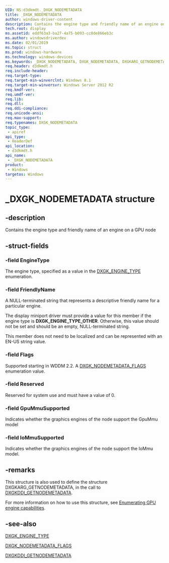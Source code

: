 ```yaml
---
UID: NS:d3dkmdt._DXGK_NODEMETADATA
title: _DXGK_NODEMETADATA
author: windows-driver-content
description: Contains the engine type and friendly name of an engine on a GPU node.
tech.root: display
ms.assetid: eddf63a3-ba27-4a75-b093-cc0de866eb3c
ms.author: windowsdriverdev
ms.date: 02/01/2019
ms.topic: struct
ms.prod: windows-hardware
ms.technology: windows-devices
ms.keywords: _DXGK_NODEMETADATA, DXGK_NODEMETADATA, DXGKARG_GETNODEMETADATA
req.header: d3dkmdt.h
req.include-header:
req.target-type:
req.target-min-winverclnt: Windows 8.1
req.target-min-winversvr: Windows Server 2012 R2
req.kmdf-ver:
req.umdf-ver:
req.lib:
req.dll:
req.ddi-compliance:
req.unicode-ansi:
req.max-support:
req.typenames: DXGK_NODEMETADATA
topic_type: 
 - apiref
api_type: 
 - HeaderDef
api_location: 
 - d3dkmdt.h
api_name: 
 - _DXGK_NODEMETADATA
product: 
 - Windows
targetos: Windows
---
```


# _DXGK_NODEMETADATA structure

## -description

Contains the engine type and friendly name of an engine on a GPU node

## -struct-fields

### -field EngineType

The engine type, specified as a value in the [DXGK_ENGINE_TYPE](ne-d3dkmdt-dxgk_engine_type.md) enumeration.

### -field FriendlyName

A NULL-terminated string that represents a descriptive friendly name for a particular engine.

The display miniport driver must provide a value for this member if the engine type is **DXGK_ENGINE_TYPE_OTHER**. Otherwise, this value should not be set and should be an empty, NULL-terminated string.

This member does not need to be localized and can be represented with an EN-US string value.

### -field Flags

Supported starting in WDDM 2.2. A [DXGK_NODEMETADATA_FLAGS](ns-d3dkmdt-_dxgk_nodemetadata_flags.md) enumeration value.

### -field Reserved

Reserved for system use and must have a value of 0.

### -field GpuMmuSupported

Indicates whether the graphics engines of the node support the GpuMmu model

### -field IoMmuSupported
 
Indicates whether the graphics engines of the node support the IoMmu model.

## -remarks

This structure is also used to define the structure DXGKARG_GETNODEMETADATA, in the call to [DXGKDDI_GETNODEMETADATA](..\d3dkmddi\nc-d3dkmddi-dxgkddi_getnodemetadata.md).

For more information on how to use this structure, see [Enumerating GPU engine capabilities](https://docs.microsoft.com/windows-hardware/drivers/display/enumerating-gpu-nodes).

## -see-also

[DXGK_ENGINE_TYPE](ne-d3dkmdt-dxgk_engine_type.md) 

[DXGK_NODEMETADATA_FLAGS](ns-d3dkmdt-_dxgk_nodemetadata_flags.md) 

[DXGKDDI_GETNODEMETADATA](..\d3dkmddi\nc-d3dkmddi-dxgkddi_getnodemetadata.md)